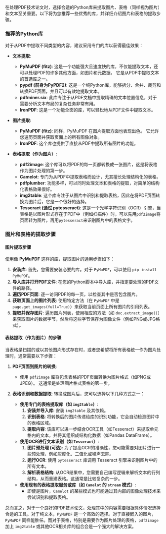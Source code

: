 在处理PDF技术论文时，选择合适的Python库来提取图片、表格（同样视为图片）和文本至关重要。以下将为您推荐一些优秀的库，并详细介绍图片和表格的提取步骤。

### **推荐的Python库**

对于从PDF中提取不同类型的内​​容，建议采用专门的库以获得最佳效果：

*   **文本提取**:
    *   **PyMuPDF (fitz)**: 这是一个功能强大且速度快的库，不仅能提取文本，还可以处理PDF的许多其他方面，如图片和元数据。 它是从PDF中提取文本的首选库之一。
    *   **pypdf (前身为PyPDF2)**: 这是一个纯Python库，能够拆分、合并、裁剪和转换PDF页面，并且可以有效地提取文本。
    *   **pdfminer.six**: 此库专注于从PDF文档中提取精确的文本位置信息，对于需要分析文本布局的复杂任务非常有用。
    *   **IronPDF**: 这是一个功能全面的库，可以轻松地从PDF文件中提取文本。

*   **图片提取**:
    *   **PyMuPDF (fitz)**: 同样，PyMuPDF 在图片提取方面也表现出色。 它允许您遍历页面并获取页面上的所有图像对象。
    *   **IronPDF**: 这个库也提供了直接从PDF中提取所有图片的功能。

*   **表格提取（作为图片）**:
    *   **pdf2image**: 这个库可以将PDF的每一页都转换成一张图片，这是将表格作为图片处理的第一步。
    *   **Camelot**: 专门为从PDF中提取表格而设计，尤其擅长处理结构化的表格。
    *   **pdfplumber**: 功能多样，可以同时处理文本和表格的提取，对简单的结构化表格效果很好。
    *   **img2table**: 这个库专注于从图片中识别和提取表格，因此在将PDF页面转换为图片后，它是一个很好的选择。
    *   **Tesseract (通过 pytesseract)**: 这是一个光学字符识别（OCR）引擎，当表格是以图片形式存在于PDF中（例如扫描件）时，可以先用`pdf2image`将页面转为图片，再用`pytesseract`来识别图片中的表格文字。

### **图片和表格的提取步骤**

#### **图片提取步骤**

使用像 **PyMuPDF** 这样的库，提取图片的通用步骤如下：

1.  **安装库**: 首先，您需要安装必要的库。对于 `PyMuPDF`，可以使用 `pip install PyMuPDF`。
2.  **导入库并打开PDF文件**: 在您的Python脚本中导入库，并指定要处理的PDF文件的路径。
3.  **遍历PDF页面**: 逐一访问PDF的每一页，以检查其中是否包含图片。
4.  **获取页面上的图片列表**: 使用特定方法（在 `PyMuPDF` 中是 `page.get_images(full=True)`）来获取当前页面上所有图片的引用列表。
5.  **提取并保存图片**: 遍历图片列表，使用相应的方法（如 `doc.extract_image()`）来获取图片的数据字节，然后将这些字节保存为图像文件（例如PNG或JPG格式）。

#### **表格提取（作为图片）的步骤**

当表格是扫描的或以其他图片形式存在时，或者您希望将所有表格统一作为图片处理时，通常需要以下步骤：

1.  **PDF页面到图片的转换**:
    *   使用 `pdf2image` 库将包含表格的PDF页面转换为图片格式（如PNG或JPEG）。 这通常是处理图片格式表格的第一步。

2.  **表格识别和数据提取**: 转换成图片后，您可以选择以下几种方式之一：
    *   **使用专门的表格提取库（如 `img2table`）**:
        1.  **安装并导入库**: 安装 `img2table` 及其依赖。
        2.  **识别表格**: 将转换后的图片传递给库的识别功能，它会自动检测图片中的表格区域。
        3.  **提取内容**: 该库可以进一步结合OCR工具（如Tesseract）来提取单元格内的文本，并将其组织成结构化数据（如Pandas DataFrame）。
    *   **使用OCR进行文本识别（如 `Tesseract`）**:
        1.  **图片预处理 (可选)**: 为了提高OCR的准确性，您可能需要对图片进行一些预处理，例如灰度化、二值化或噪声去除。
        2.  **运行OCR**: 使用 `pytesseract` 库调用 Tesseract 引擎来识别图片中的所有文本。
        3.  **解析表格结构**: 从OCR结果中，您需要自己编写逻辑来解析文本的行列结构，从而重建表格。这通常是比较复杂的一步。
    *   **使用现有的表格提取服务或库（如 `Camelot` 的 `stream` 模式）**:
        *   即使是图片，`Camelot` 的某些模式也可能通过其内部的图像处理技术来尝试识别和提取表格。

总而言之，对于一个良好的PDF技术论文，处理其中的内容需要根据具体情况选择合适的工具。对于纯文本，`PyMuPDF` 是一个高效的选择。对于直接嵌入的图片，`PyMuPDF` 同样能胜任。而对于表格，特别是需要作为图片处理的表格，`pdf2image` 加上 `img2table` 或其他OCR相关库的组合会是一个强大的解决方案。